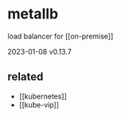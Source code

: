# metallb

load balancer for [[on-premise]]

2023-01-08 
v0.13.7

## related
- [[kubernetes]]
- [[kube-vip]]
